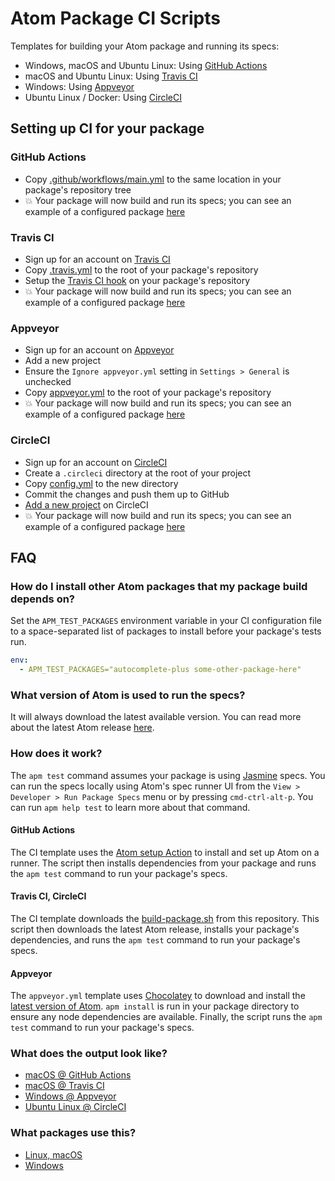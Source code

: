 # Atom Package CI Scripts

Templates for building your Atom package and running its specs:

-   Windows, macOS and Ubuntu Linux: Using [GitHub Actions](https://github.com/features/actions)
-   macOS and Ubuntu Linux: Using [Travis CI](https://travis-ci.org)
-   Windows: Using [Appveyor](https://appveyor.com)
-   Ubuntu Linux / Docker: Using [CircleCI](https://circleci.com)

## Setting up CI for your package

### GitHub Actions

-   Copy [.github/workflows/main.yml](https://raw.githubusercontent.com/atom/ci/master/.github/workflows/main.yml)
  to the same location in your package's repository tree
-   :boom: Your package will now build and run its specs; you can see an example
  of a configured package [here](https://github.com/thumperward/auto-create-files/actions)

### Travis CI

-   Sign up for an account on [Travis CI](https://travis-ci.org)
-   Copy [.travis.yml](https://raw.githubusercontent.com/atom/ci/master/.travis.yml)
  to the root of your package's repository
-   Setup the [Travis CI hook](https://docs.travis-ci.com/user/getting-started/#To-get-started-with-Travis-CI%3A) on your package's repository
-   :boom: Your package will now build and run its specs; you can see an example
  of a configured package [here](https://travis-ci.org/atom/wrap-guide)

### Appveyor

-   Sign up for an account on [Appveyor](https://appveyor.com)
-   Add a new project
-   Ensure the `Ignore appveyor.yml` setting in `Settings > General` is unchecked
-   Copy [appveyor.yml](https://raw.githubusercontent.com/atom/ci/master/appveyor.yml)
  to the root of your package's repository
-   :boom: Your package will now build and run its specs; you can see an example
  of a configured package [here](https://ci.appveyor.com/project/Atom/wrap-guide)

### CircleCI

-   Sign up for an account on [CircleCI](https://circleci.com)
-   Create a `.circleci` directory at the root of your project
-   Copy [config.yml](https://raw.githubusercontent.com/atom/ci/master/.circleci/config.yml)
  to the new directory
-   Commit the changes and push them up to GitHub
-   [Add a new project](https://circleci.com/docs/2.0/hello-world/) on CircleCI
-   :boom: Your package will now build and run its specs; you can see an example
  of a configured package [here](https://circleci.com/gh/AtomLinter/linter-stylelint)

## FAQ

### How do I install other Atom packages that my package build depends on?

Set the `APM_TEST_PACKAGES` environment variable in your CI configuration file
to a space-separated list of packages to install before your package's tests
run.

```yml
env:
  - APM_TEST_PACKAGES="autocomplete-plus some-other-package-here"
```

### What version of Atom is used to run the specs?

It will always download the latest available version. You can read more about
the latest Atom release [here](https://atom.io/releases).

### How does it work?

The `apm test` command assumes your package is using [Jasmine](http://jasmine.github.io)
specs. You can run the specs locally using Atom's spec runner UI from the
`View > Developer > Run Package Specs` menu or by pressing `cmd-ctrl-alt-p`. You
can run `apm help test` to learn more about that command.

#### GitHub Actions

The CI template uses the [Atom setup Action](https://github.com/marketplace/actions/setup-atom) to
install and set up Atom on a runner. The script then installs dependencies from
your package and runs the `apm test` command to run your package's specs.

#### Travis CI, CircleCI

The CI template downloads the [build-package.sh](https://raw.githubusercontent.com/atom/ci/master/build-package.sh)
from this repository. This script then downloads the latest Atom release,
installs your package's dependencies, and runs the `apm test` command to run
your package's specs.

#### Appveyor

The `appveyor.yml` template uses [Chocolatey](https://chocolatey.org/) to
download and install the [latest version of Atom](https://chocolatey.org/packages/Atom).
`apm install` is run in your package directory to ensure any node dependencies
are available. Finally, the script runs the `apm test` command to run your
package's specs.

### What does the output look like?

-   [macOS @ GitHub Actions](https://github.com/thumperward/auto-create-files/commit/fefbe1e6c9fc15e000eec5904576d55c254e7d76/checks?check_suite_id=293486056)
-   [macOS @ Travis CI](https://travis-ci.org/atom/wrap-guide/builds/23774579)
-   [Windows @ Appveyor](https://ci.appveyor.com/project/Atom/wrap-guide/build/12)
-   [Ubuntu Linux @ CircleCI](https://circleci.com/gh/AtomLinter/linter-stylelint/623)

### What packages use this?

-   [Linux, macOS](https://github.com/search?utf8=%E2%9C%93&q=%22curl+-s+https%3A%2F%2Fraw.githubusercontent.com%2Fatom%2Fci%2Fmaster%2Fbuild-package.sh+|+sh%22+extension%3Ayml&type=Code)
-   [Windows](https://github.com/search?q="cinst+atom"+extension%3Ayml&type=Code)
